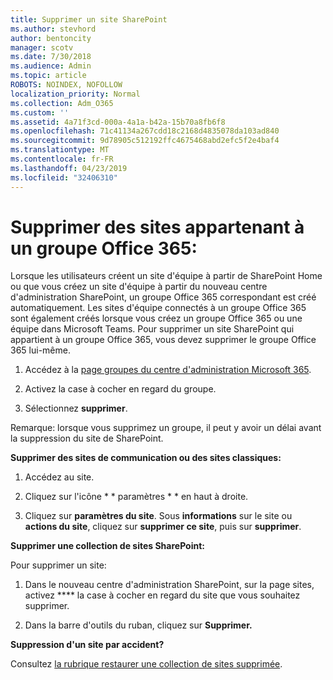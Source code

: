 ```yaml
---
title: Supprimer un site SharePoint
ms.author: stevhord
author: bentoncity
manager: scotv
ms.date: 7/30/2018
ms.audience: Admin
ms.topic: article
ROBOTS: NOINDEX, NOFOLLOW
localization_priority: Normal
ms.collection: Adm_O365
ms.custom: ''
ms.assetid: 4a71f3cd-000a-4a1a-b42a-15b70a8fb6f8
ms.openlocfilehash: 71c41134a267cdd18c2168d4835078da103ad840
ms.sourcegitcommit: 9d78905c512192ffc4675468abd2efc5f2e4baf4
ms.translationtype: MT
ms.contentlocale: fr-FR
ms.lasthandoff: 04/23/2019
ms.locfileid: "32406310"
---
```

# <a name="delete-sites-that-belong-to-an-office-365-group"></a>Supprimer des sites appartenant à un groupe Office 365:

Lorsque les utilisateurs créent un site d'équipe à partir de SharePoint Home ou que vous créez un site d'équipe à partir du nouveau centre d'administration SharePoint, un groupe Office 365 correspondant est créé automatiquement. Les sites d'équipe connectés à un groupe Office 365 sont également créés lorsque vous créez un groupe Office 365 ou une équipe dans Microsoft Teams. Pour supprimer un site SharePoint qui appartient à un groupe Office 365, vous devez supprimer le groupe Office 365 lui-même. 
  
1. Accédez à la [page groupes du centre d'administration Microsoft 365](https://portal.office.com/adminportal/home#/groups).
    
2. Activez la case à cocher en regard du groupe.
    
3. Sélectionnez **supprimer**.
    
Remarque: lorsque vous supprimez un groupe, il peut y avoir un délai avant la suppression du site de SharePoint.
  
**Supprimer des sites de communication ou des sites classiques:**

1. Accédez au site.
  
2. Cliquez sur l'icône * * paramètres * * en haut à droite. 
  
3. Cliquez sur **paramètres du site**. Sous **informations** sur le site ou **actions du site**, cliquez sur **supprimer ce site**, puis sur **supprimer**.
  
**Supprimer une collection de sites SharePoint:**

Pour supprimer un site:
  
1. Dans le nouveau centre d'administration SharePoint, sur la page sites, activez **** la case à cocher en regard du site que vous souhaitez supprimer. 
    
2. Dans la barre d'outils du ruban, cliquez sur **Supprimer.**
    
**Suppression d'un site par accident?**

Consultez [la rubrique restaurer une collection de sites supprimée](https://go.microsoft.com/fwlink/?linkid=867660).
  


